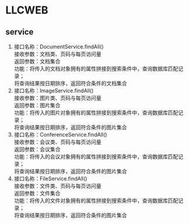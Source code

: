 # LLCWEB
## service 
1. 接口名称：DocumentService.findAll() <br>
   接收参数：文档类、页码与每页访问量 <br>
   返回参数：文档集合 <br>
   功能：将传入的文档对象拥有的属性拼接到搜索条件中，查询数据库匹配记录；<br>
         将查询结果按日期排序，返回符合条件的文档集合 <br>
2. 接口名称：ImageService.findAll() <br>
   接收参数：图片类、页码与每页访问量 <br>
   返回参数：图片集合 <br>
   功能：将传入的图片对象拥有的属性拼接到搜索条件中，查询数据库匹配记录；<br>
         将查询结果按日期排序，返回符合条件的图片集合
3. 接口名称：ConferenceService.findAll() <br>
   接收参数：会议类、页码与每页访问量 <br>
   返回参数：会议集合 <br>
   功能：将传入的会议对象拥有的属性拼接到搜索条件中，查询数据库匹配记录；<br>
         将查询结果按日期排序，返回符合条件的图片集合
4. 接口名称：FileService.findAll() <br>
   接收参数：文件类、页码与每页访问量 <br>
   返回参数：文件集合 <br>
   功能：将传入的文件对象拥有的属性拼接到搜索条件中，查询数据库匹配记录；<br>
         将查询结果按日期排序，返回符合条件的图片集合
		 
		 
		 